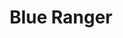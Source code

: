 ---
title: "Blue Ranger"
id: "BlueRanger"
image: "/images/other/BlueRanger.jpg"
link: "https://square.link/u/Wiuwirdi"
price: "$5.00"
description: "BLUE POWER RANGER VINYL STICKER | 3\""
---